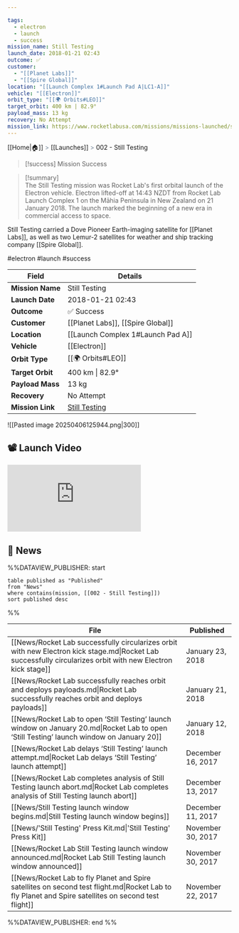 ```yaml
---

tags:
  - electron
  - launch
  - success
mission_name: Still Testing
launch_date: 2018-01-21 02:43
outcome: ✅
customer:
  - "[[Planet Labs]]"
  - "[[Spire Global]]"
location: "[[Launch Complex 1#Launch Pad A|LC1-A]]"
vehicle: "[[Electron]]"
orbit_type: "[[🌍 Orbits#LEO]]"
target_orbit: 400 km | 82.9°
payload_mass: 13 kg
recovery: No Attempt
mission_link: https://www.rocketlabusa.com/missions/missions-launched/still-testing/
---
```

[[Home|🏠]]  <span style="color: LightSlateGray">></span>  <span class="no-hover">[[Launches]]</span>  <span style="color: LightSlateGray">></span>  002 - Still Testing

>[!success] Mission Success

>[!summary]  
The Still Testing mission was Rocket Lab's first orbital launch of the Electron vehicle. Electron lifted-off at 14:43 NZDT from Rocket Lab Launch Complex 1 on the Māhia Peninsula in New Zealand on 21 January 2018. The launch marked the beginning of a new era in commercial access to space.
>
Still Testing carried a Dove Pioneer Earth-imaging satellite for [[Planet Labs]], as well as two Lemur-2 satellites for weather and ship tracking company [[Spire Global]].


#electron #launch #success

| Field            | Details                                                                                 |
| ---------------- | --------------------------------------------------------------------------------------- |
| **Mission Name** | Still Testing                                                                           |
| **Launch Date**  | 2018-01-21 02:43                                                                        |
| **Outcome**      | ✅ Success                                                                               |
| **Customer**     | [[Planet Labs]], [[Spire Global]]                                                       |
| **Location**     | [[Launch Complex 1#Launch Pad A]]                                                       |
| **Vehicle**      | [[Electron]]                                                                            |
| **Orbit Type**   | [[🌍 Orbits#LEO]]                                                                       |
| **Target Orbit** | 400 km &#124; 82.9°                                                                     |
| **Payload Mass** | 13 kg                                                                                   |
| **Recovery**     | No Attempt                                                                              |
| **Mission Link** | [Still Testing](https://www.rocketlabusa.com/missions/missions-launched/still-testing/) |

![[Pasted image 20250406125944.png|300]]


## 📽️ Launch Video

<div class="responsive-video">
<iframe  src="https://www.youtube.com/embed/eg5234BOED8" title="Rocket Lab&#39;s Electron - &#39;Still Testing&#39; Launch" frameborder="0" allow="accelerometer; autoplay; clipboard-write; encrypted-media; gyroscope; picture-in-picture; web-share" referrerpolicy="strict-origin-when-cross-origin" allowfullscreen></iframe>
</div>

## 📰 News
%%DATAVIEW_PUBLISHER: start
```
table published as "Published"
from "News"
where contains(mission, [[002 - Still Testing]])
sort published desc
```
%%

| File                                                                                                                                                         | Published         |
| ------------------------------------------------------------------------------------------------------------------------------------------------------------ | ----------------- |
| [[News/Rocket Lab successfully circularizes orbit with new Electron kick stage.md\|Rocket Lab successfully circularizes orbit with new Electron kick stage]] | January 23, 2018  |
| [[News/Rocket Lab successfully reaches orbit and deploys payloads.md\|Rocket Lab successfully reaches orbit and deploys payloads]]                           | January 21, 2018  |
| [[News/Rocket Lab to open ‘Still Testing’ launch window on January 20.md\|Rocket Lab to open ‘Still Testing’ launch window on January 20]]                   | January 12, 2018  |
| [[News/Rocket Lab delays ‘Still Testing’ launch attempt.md\|Rocket Lab delays ‘Still Testing’ launch attempt]]                                               | December 16, 2017 |
| [[News/Rocket Lab completes analysis of Still Testing launch abort.md\|Rocket Lab completes analysis of Still Testing launch abort]]                         | December 13, 2017 |
| [[News/Still Testing launch window begins.md\|Still Testing launch window begins]]                                                                           | December 11, 2017 |
| [[News/'Still Testing' Press Kit.md\|'Still Testing' Press Kit]]                                                                                             | November 30, 2017 |
| [[News/Rocket Lab Still Testing launch window announced.md\|Rocket Lab Still Testing launch window announced]]                                               | November 30, 2017 |
| [[News/Rocket Lab to fly Planet and Spire satellites on second test flight.md\|Rocket Lab to fly Planet and Spire satellites on second test flight]]         | November 22, 2017 |

%%DATAVIEW_PUBLISHER: end %%